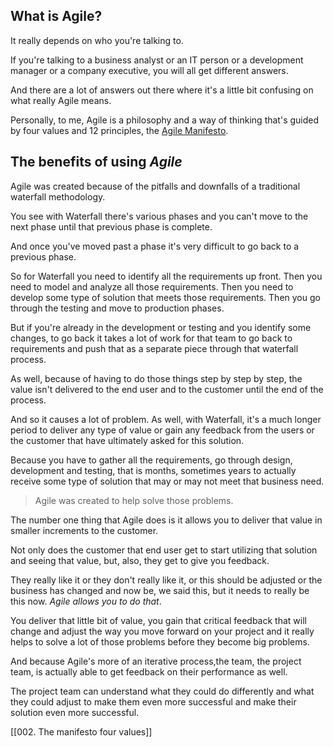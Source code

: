 
## What is Agile?

It really depends on who you're talking to.

If you're talking to a business analyst or an IT person or a development manager or a company executive, you will all get different answers.

And there are a lot of answers out there where it's a little bit confusing
on what really Agile means.

Personally, to me, Agile is a philosophy and a way of thinking that's guided by four values and 12 principles, the [Agile Manifesto](https://agilemanifesto.org).

## The benefits of using *Agile*

Agile was created because of the pitfalls and downfalls of a traditional waterfall methodology.

You see with Waterfall there's various phases and you can't move to the next phase until that previous phase is complete.

And once you've moved past a phase it's very difficult to go back to a previous phase.

So for Waterfall you need to identify all the requirements up front.
Then you need to model and analyze all those requirements.
Then you need to develop some type of solution that meets those requirements.
Then you go through the testing and move to production phases.

But if you're already in the development or testing and you identify some changes, to go back it takes a lot of work for that team to go back to requirements and push that as a separate piece
through that waterfall process.

As well, because of having to do those things step by step by step, the value isn't delivered to the end user and to the customer until the end of the process.

And so it causes a lot of problem. As well, with Waterfall, it's a much longer period to deliver any type of value or gain any feedback from the users or the customer that have ultimately asked for this solution.

Because you have to gather all the requirements, go through design, development and testing, that is months, sometimes years to actually receive some type of solution that may or may not meet that business need.

> 
> Agile was created to help solve those problems. 

The number one thing that Agile does is it allows you to deliver that value
in smaller increments to the customer.

Not only does the customer that end user get to start utilizing that solution and seeing that value, but, also, they get to give you feedback.

They really like it or they don't really like it, or this should be adjusted or the business has changed and now be, we said this, but it needs to really be this now. *Agile allows you to do that*.

You deliver that little bit of value, you gain that critical feedback that will change and adjust the way you move forward on your project and it really helps to solve a lot of those problems before they become big problems.

And because Agile's more of an iterative process,the team, the project team, is actually able to get feedback on their performance as well.

The project team can understand what they could do differently
and what they could adjust to make them even more successful
and make their solution even more successful.

[[002. The manifesto four values]]